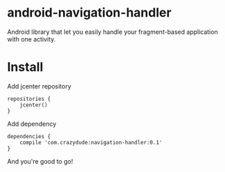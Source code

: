 # android-navigation-handler
Android library that let you easily handle your fragment-based application with one activity.

# Install

Add jcenter repository
```
repositories {
    jcenter()
}
```

Add dependency
```
dependencies {
    compile 'com.crazydude:navigation-handler:0.1'
}
```

And you're good to go!

